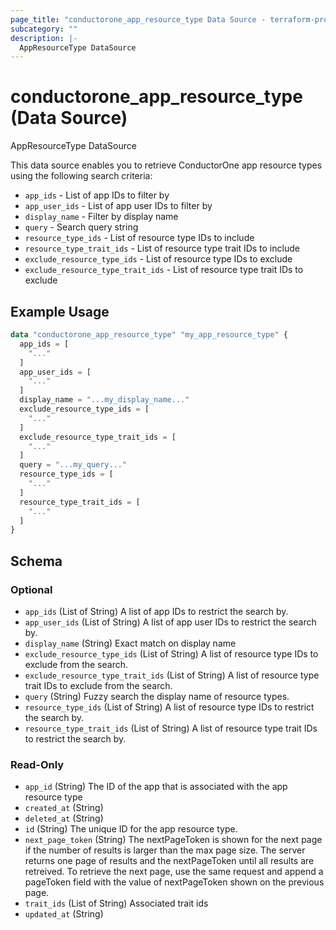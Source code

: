 ```yaml
---
page_title: "conductorone_app_resource_type Data Source - terraform-provider-conductorone"
subcategory: ""
description: |-
  AppResourceType DataSource
---
```


# conductorone_app_resource_type (Data Source)

AppResourceType DataSource

This data source enables you to retrieve ConductorOne app resource types using the following search criteria:

* `app_ids` - List of app IDs to filter by
* `app_user_ids` - List of app user IDs to filter by
* `display_name` - Filter by display name
* `query` - Search query string
* `resource_type_ids` - List of resource type IDs to include
* `resource_type_trait_ids` - List of resource type trait IDs to include
* `exclude_resource_type_ids` - List of resource type IDs to exclude
* `exclude_resource_type_trait_ids` - List of resource type trait IDs to exclude

## Example Usage

```terraform
data "conductorone_app_resource_type" "my_app_resource_type" {
  app_ids = [
    "..."
  ]
  app_user_ids = [
    "..."
  ]
  display_name = "...my_display_name..."
  exclude_resource_type_ids = [
    "..."
  ]
  exclude_resource_type_trait_ids = [
    "..."
  ]
  query = "...my_query..."
  resource_type_ids = [
    "..."
  ]
  resource_type_trait_ids = [
    "..."
  ]
}
```

<!-- schema generated by tfplugindocs -->
## Schema

### Optional

- `app_ids` (List of String) A list of app IDs to restrict the search by.
- `app_user_ids` (List of String) A list of app user IDs to restrict the search by.
- `display_name` (String) Exact match on display name
- `exclude_resource_type_ids` (List of String) A list of resource type IDs to exclude from the search.
- `exclude_resource_type_trait_ids` (List of String) A list of resource type trait IDs to exclude from the search.
- `query` (String) Fuzzy search the display name of resource types.
- `resource_type_ids` (List of String) A list of resource type IDs to restrict the search by.
- `resource_type_trait_ids` (List of String) A list of resource type trait IDs to restrict the search by.

### Read-Only

- `app_id` (String) The ID of the app that is associated with the app resource type
- `created_at` (String)
- `deleted_at` (String)
- `id` (String) The unique ID for the app resource type.
- `next_page_token` (String) The nextPageToken is shown for the next page if the number of results is larger than the max page size.
 The server returns one page of results and the nextPageToken until all results are retreived.
 To retrieve the next page, use the same request and append a pageToken field with the value of nextPageToken shown on the previous page.
- `trait_ids` (List of String) Associated trait ids
- `updated_at` (String)